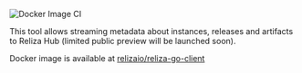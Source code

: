 ![Docker Image CI](https://github.com/relizaio/relizaGoClient/workflows/Docker%20Image%20CI/badge.svg?branch=master)

This tool allows streaming metadata about instances, releases and artifacts to Reliza Hub (limited public preview will be launched soon). 

Docker image is available at [relizaio/reliza-go-client](https://hub.docker.com/r/relizaio/reliza-go-client)